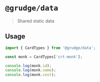 # `@grudge/data`

> Shared static data

## Usage

```js
import { CardTypes } from '@grudge/data';

const monk = CardTypes['crt-monk'];

console.log(monk.id);
console.log(monk.name);
console.log(monk.cost);
```
